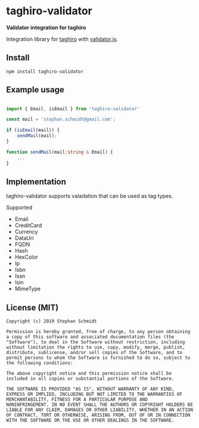 # taghiro-validator

**Validator integration for taghiro**

Integration library for [taghiro](https://github.com/StephanSchmidt/taghiro) with [validator.js](https://github.com/chriso/validator.js/).

## Install

```
npm install taghiro-validator
```

## Example usage

```typescript

import { Email, isEmail } from 'taghiro-validator'

const mail = 'stephan.schmidt@gmail.com';

if (isEmail(mail)) {
    sendMail(mail);
}

function sendMail(mail:string & Email) {
    ...
}
```

## Implementation

taghiro-validator supports valadation that can be used as tag types.

Supported

- Email
- CreditCard
- Currency
- DataUri
- FQDN
- Hash
- HexColor
- Ip
- Isbn
- Issn
- Isin
- MimeType

## License (MIT)

```
Copyright (c) 2019 Stephan Schmidt

Permission is hereby granted, free of charge, to any person obtaining
a copy of this software and associated documentation files (the
"Software"), to deal in the Software without restriction, including
without limitation the rights to use, copy, modify, merge, publish,
distribute, sublicense, and/or sell copies of the Software, and to
permit persons to whom the Software is furnished to do so, subject to
the following conditions:

The above copyright notice and this permission notice shall be
included in all copies or substantial portions of the Software.

THE SOFTWARE IS PROVIDED "AS IS", WITHOUT WARRANTY OF ANY KIND,
EXPRESS OR IMPLIED, INCLUDING BUT NOT LIMITED TO THE WARRANTIES OF
MERCHANTABILITY, FITNESS FOR A PARTICULAR PURPOSE AND
NONINFRINGEMENT. IN NO EVENT SHALL THE AUTHORS OR COPYRIGHT HOLDERS BE
LIABLE FOR ANY CLAIM, DAMAGES OR OTHER LIABILITY, WHETHER IN AN ACTION
OF CONTRACT, TORT OR OTHERWISE, ARISING FROM, OUT OF OR IN CONNECTION
WITH THE SOFTWARE OR THE USE OR OTHER DEALINGS IN THE SOFTWARE.
```
